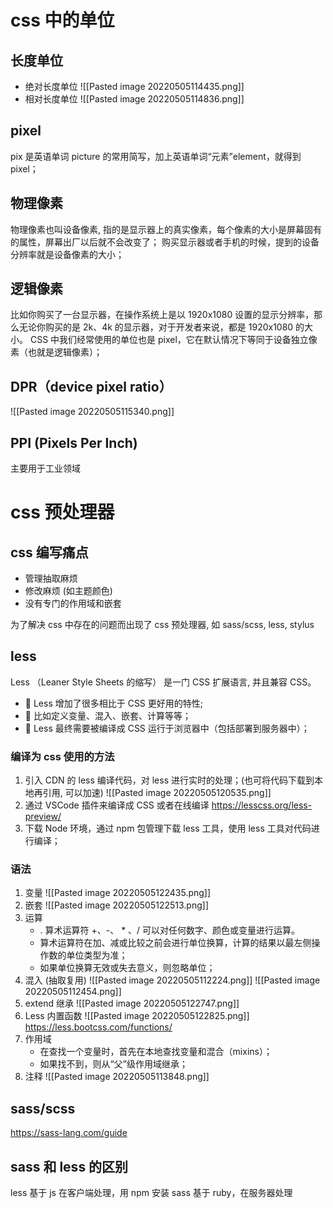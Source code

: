 # css 中的单位
## 长度单位
- 绝对长度单位 ![[Pasted image 20220505114435.png]]
- 相对长度单位 ![[Pasted image 20220505114836.png]]

## pixel
pix 是英语单词 picture 的常用简写，加上英语单词“元素”element，就得到 pixel；

## 物理像素
物理像素也叫设备像素, 指的是显示器上的真实像素，每个像素的大小是屏幕固有的属性，屏幕出厂以后就不会改变了；
购买显示器或者手机的时候，提到的设备分辨率就是设备像素的大小；

## 逻辑像素
比如你购买了一台显示器，在操作系统上是以 1920x1080 设置的显示分辨率，那么无论你购买的是 2k、4k 的显示器，对于开发者来说，都是 1920x1080 的大小。
CSS 中我们经常使用的单位也是 pixel，它在默认情况下等同于设备独立像素（也就是逻辑像素）；

## DPR（device pixel ratio）
![[Pasted image 20220505115340.png]]
## PPI (Pixels Per Inch)
主要用于工业领域
# css 预处理器
## css 编写痛点
- 管理抽取麻烦
- 修改麻烦 (如主题颜色)
- 没有专门的作用域和嵌套

为了解决 css 中存在的问题而出现了 css 预处理器, 如 sass/scss, less, stylus
##  less
Less （Leaner Style Sheets 的缩写） 是一门 CSS 扩展语言, 并且兼容 CSS。 
-  Less 增加了很多相比于 CSS 更好用的特性;
-  比如定义变量、混入、嵌套、计算等等；
-  Less 最终需要被编译成 CSS 运行于浏览器中（包括部署到服务器中）；
### 编译为 css 使用的方法
1. 引入 CDN 的 less 编译代码，对 less 进行实时的处理；(也可将代码下载到本地再引用, 可以加速) ![[Pasted image 20220505120535.png]]
	<script src=" https://cdn.jsdelivr.net/npm/less@4" ></script>
2. 通过 VSCode 插件来编译成 CSS 或者在线编译
	https://lesscss.org/less-preview/
3. 下载 Node 环境，通过 npm 包管理下载 less 工具，使用 less 工具对代码进行编译；

### 语法
1. 变量 ![[Pasted image 20220505122435.png]]
2. 嵌套 ![[Pasted image 20220505122513.png]]
3. 运算
	- . 算术运算符 +、-、 * 、/ 可以对任何数字、颜色或变量进行运算。
	-  算术运算符在加、减或比较之前会进行单位换算，计算的结果以最左侧操作数的单位类型为准；
	- 如果单位换算无效或失去意义，则忽略单位；
4. 混入 (抽取复用)
![[Pasted image 20220505112224.png]]
![[Pasted image 20220505112454.png]]
5. extend 继承 ![[Pasted image 20220505122747.png]]
6. Less 内置函数 ![[Pasted image 20220505122825.png]]
	https://less.bootcss.com/functions/
7. 作用域
	- 在查找一个变量时，首先在本地查找变量和混合（mixins）； 
	-  如果找不到，则从“父”级作用域继承；
8. 注释 
	![[Pasted image 20220505113848.png]]
## sass/scss
https://sass-lang.com/guide

## sass 和 less 的区别
less 基于 js 在客户端处理，用 npm 安装
sass 基于 ruby，在服务器处理